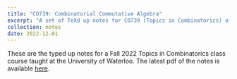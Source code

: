 ```yaml
---
title: "CO739: Combinatorial Commutative Algebra"
excerpt: "A set of TeXd up notes for CO739 (Topics in Combinatorics) offered at the University of Waterloo. Taught by Oliver Pechenik."
collection: notes
date: 2022-12-01
---
```


These are the typed up notes for a Fall 2022 Topics in Combinatorics class course taught at the University of Waterloo. The latest pdf of the notes is available [here](/files/CO739CombComAlg.pdf).
